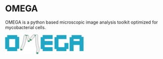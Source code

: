 # OMEGA
OMEGA is a python based microscopic image analysis toolkit optimized for mycobacterial cells.

![](OMEGA_core/logo.png)

